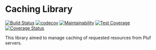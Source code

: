 # Caching Library

[![Build Status](https://travis-ci.com/pluf/cache.svg?branch=master)](https://travis-ci.com/pluf/cache)
[![codecov](https://codecov.io/gh/pluf/cache/branch/master/graph/badge.svg)](https://codecov.io/gh/pluf/cache)
[![Maintainability](https://api.codeclimate.com/v1/badges/513f356bdf26065cc009/maintainability)](https://codeclimate.com/github/pluf/cache/maintainability)
[![Test Coverage](https://api.codeclimate.com/v1/badges/513f356bdf26065cc009/test_coverage)](https://codeclimate.com/github/pluf/cache/test_coverage)
[![Coverage Status](https://coveralls.io/repos/github/pluf/cache/badge.svg?branch=master)](https://coveralls.io/github/pluf/cache?branch=master)

This library aimed to manage caching of requested resources from Pluf servers. 